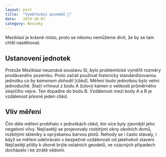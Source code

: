 ```yaml
---
layout: post
title:  "Vyměřování pozemků 📐"
date:   2019-10-07
category: Novinky
---
```


Meziklasí je krásné místo, proto se nikomu nemůžeme divit, že by se tam chtěl nastěhovat. 

## Ustanovení jednotek
Protože Meziklasí neuznává soustavu SI, bylo problemtické vyměřit rozměry prodávaného pozemku. Proto začali používat historicky standardizovanou jednotku _co by kamenem dohodil_ [cbkd]. Měření touto jednotkou bylo velmi jednoduché. Stačí vrhnout z bodu A žulový kámen o velikosti průměrného slepičího vejce. Ten dopadne do bodu B. Vzdálenost mezi body A a B je vzdálenost přesně jeden cbkd.

## Vliv měření
Čím déle měření probíhalo v jednotkách cbkd, tím více byly zjevnější jeho negativní vlivy. Nejčastěji se projevovaly rozbitými okny okolních domů, rozbitými skleníky a oprýskanou barvou plotů. Nehody se i často stávaly, i když se měření odehrávalo v bezpečné vzdálenosti od jakéhokoli stavení. Nejčastěji přišly k úhoně brýle ostatních geodetů, ve vzácných případech docházelo i ke ztrátě vědomí.